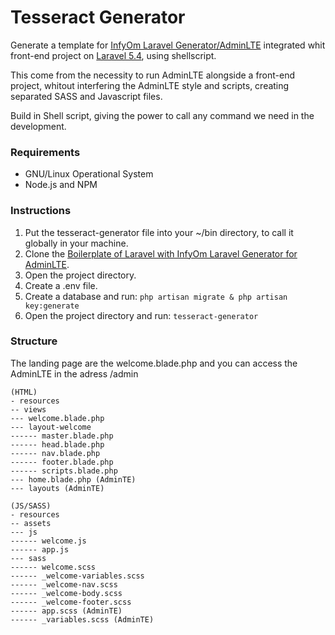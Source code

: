 # Tesseract Generator
Generate a template for [InfyOm Laravel Generator/AdminLTE](http://labs.infyom.com/laravelgenerator/) integrated whit front-end project on [Laravel 5.4](https://laravel.com/), using shellscript.

This come from the necessity to run AdminLTE alongside a front-end project, whitout interfering the AdminLTE style and scripts, creating separated SASS and Javascript files.

Build in Shell script, giving the power to call any command we need in the development.

### Requirements
- GNU/Linux Operational System
- Node.js and NPM

### Instructions
1. Put the tesseract-generator file into your ~/bin directory, to call it globally in your machine.
2. Clone the [Boilerplate of Laravel with InfyOm Laravel Generator for AdminLTE](https://github.com/InfyOmLabs/adminlte-generator/tree/5.4).
3. Open the project directory.
4. Create a .env file.
5. Create a database and run: `php artisan migrate & php artisan key:generate`
6. Open the project directory and run: `tesseract-generator` 

### Structure
The landing page are the welcome.blade.php and you can access the AdminLTE in the adress /admin

```
(HTML)
- resources
-- views
--- welcome.blade.php
--- layout-welcome
------ master.blade.php
------ head.blade.php
------ nav.blade.php
------ footer.blade.php
------ scripts.blade.php
--- home.blade.php (AdminTE)
--- layouts (AdminTE)
```
```
(JS/SASS)
- resources
-- assets
--- js
------ welcome.js
------ app.js
--- sass
------ welcome.scss
------ _welcome-variables.scss
------ _welcome-nav.scss
------ _welcome-body.scss
------ _welcome-footer.scss
------ app.scss (AdminTE)
------ _variables.scss (AdminTE)
```
